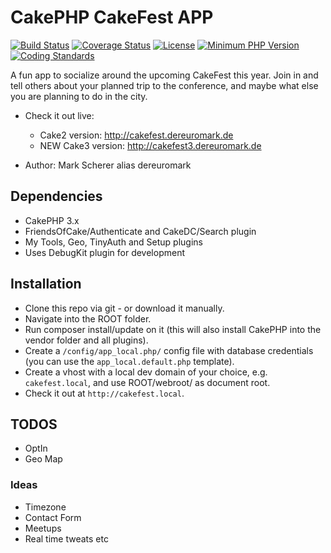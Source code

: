 # CakePHP CakeFest APP
[![Build Status](https://api.travis-ci.org/dereuromark/cakefest.png?branch=3.0)](https://travis-ci.org/dereuromark/cakefest)
[![Coverage Status](https://coveralls.io/repos/dereuromark/cakefest/badge.png?branch=3.0)](https://coveralls.io/r/dereuromark/cakefest)
[![License](https://poser.pugx.org/dereuromark/cakefest/license.png)](https://packagist.org/packages/dereuromark/cakefest)
[![Minimum PHP Version](http://img.shields.io/badge/php-%3E%3D%205.4-8892BF.svg)](https://php.net/)
[![Coding Standards](https://img.shields.io/badge/cs-PSR--2--R-yellow.svg)](https://github.com/php-fig-rectified/fig-rectified-standards)

A fun app to socialize around the upcoming CakeFest this year.
Join in and tell others about your planned trip to the conference, and maybe what else you are planning to do in the city.

* Check it out live:
  - Cake2 version: http://cakefest.dereuromark.de
  - NEW Cake3 version: http://cakefest3.dereuromark.de

* Author: Mark Scherer alias dereuromark


## Dependencies

* CakePHP 3.x
* FriendsOfCake/Authenticate and CakeDC/Search plugin
* My Tools, Geo, TinyAuth and Setup plugins
* Uses DebugKit plugin for development

## Installation

* Clone this repo via git - or download it manually.
* Navigate into the ROOT folder.
* Run composer install/update on it (this will also install CakePHP into the vendor folder and all plugins).
* Create a `/config/app_local.php/` config file with database credentials (you can use the `app_local.default.php` template).
* Create a vhost with a local dev domain of your choice, e.g. `cakefest.local`, and use ROOT/webroot/ as document root.
* Check it out at `http://cakefest.local`.

## TODOS

* OptIn
* Geo Map

### Ideas

* Timezone
* Contact Form
* Meetups
* Real time tweats etc